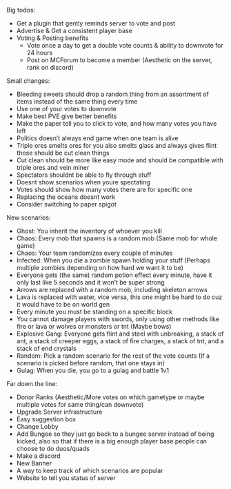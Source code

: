 Big todos:

- Get a plugin that gently reminds server to vote and post
- Advertise & Get a consistent player base
- Voting & Posting benefits
  - Vote once a day to get a double vote counts & ability to downvote for 24 hours
  - Post on MCForum to become a member (Aesthetic on the server, rank on discord)

Small changes:

- Bleeding sweets should drop a random thing from an assortment of items instead of the same thing every time
- Use one of your votes to downvote
- Make best PVE give better benefits
- Make the paper tell you to click to vote, and how many votes you have left
- Politics doesn’t always end game when one team is alive
- Triple ores smelts ores for you also smelts glass and always gives flint those should be cut clean things
- Cut clean should be more like easy mode and should be compatible with triple ores and vein miner
- Spectators shouldnt be able to fly through stuff
- Doesnt show scenarios when youre spectating
- Votes should show how many votes there are for specific one
- Replacing the oceans doesnt work
- Consider switching to paper spigot

New scenarios:

- Ghost: You inherit the inventory of whoever you kill
- Chaos: Every mob that spawns is a random mob (Same mob for whole game)
- Chaos: Your team randomizes every couple of minutes
- Infected: When you die a zombie spawn holding your stuff (Perhaps multiple zombies depending on how hard we want it to be)
- Everyone gets (the same) random potion effect every minute, have it only last like 5 seconds and it won’t be super strong
- Arrows are replaced with a random mob, including skeleton arrows
- Lava is replaced with water, vice versa, this one might be hard to do cuz it would have to be on world gen
- Every minute you must be standing on a specific block
- You cannot damage players with swords, only using other methods like fire or lava or wolves or monsters or tnt (Maybe bows)
- Explosive Gang: Everyone gets flint and steel with unbreaking, a stack of ant, a stack of creeper eggs, a stack of fire charges, a stack of tnt, and a stack of end crystals
- Random: Pick a random scenario for the rest of the vote counts (If a scenario is picked before random, that one stays in)
- Gulag: When you die, you go to a gulag and battle 1v1

Far down the line:

- Donor Ranks (Aesthetic/More votes on which gametype or maybe multiple votes for same thing/can downvote)
- Upgrade Server infrastructure
- Easy suggestion box
- Change Lobby
- Add Bungee so they just go back to a bungee server instead of being kicked, also so that if there is a big enough player base people can choose to do duos/quads
- Make a discord
- New Banner
- A way to keep track of which scenarios are popular
- Website to tell you status of server
